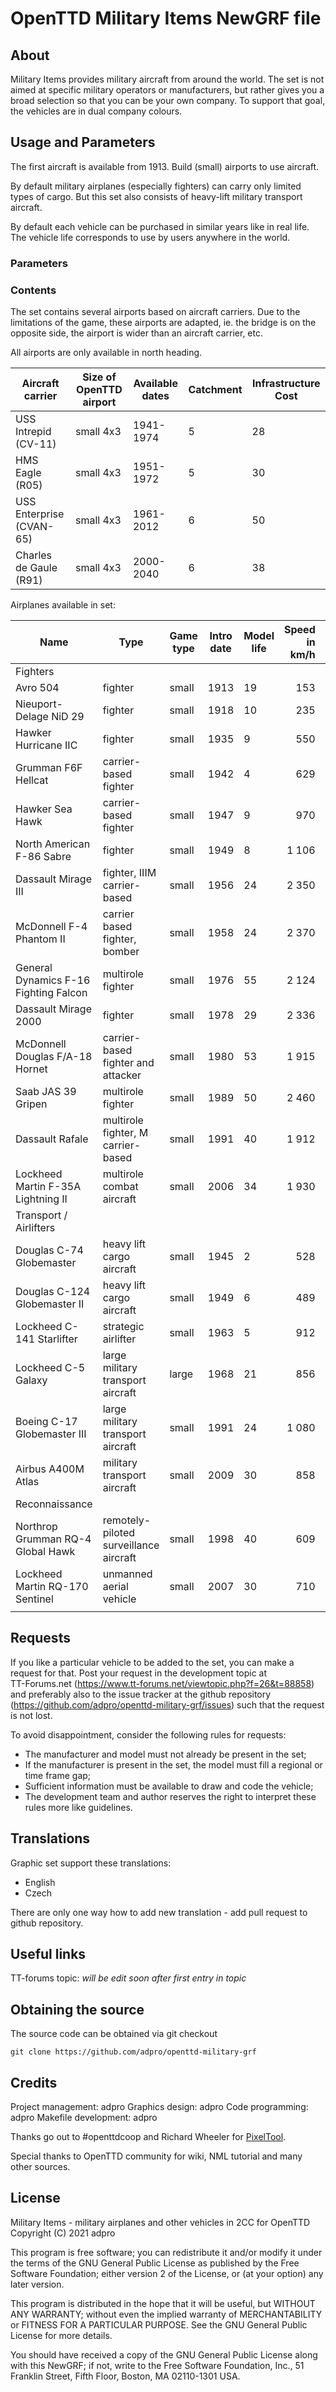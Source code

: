 # OpenTTD Military Items NewGRF file

## About

Military Items provides military aircraft from around the world. 
The set is not aimed at specific military operators or manufacturers,
but rather gives you a broad selection so that you can be your own 
company. To support that goal, the vehicles are in dual company colours.

## Usage and Parameters

The first aircraft is available from 1913. Build (small) airports to use
aircraft.

By default military airplanes (especially fighters) can carry only limited types
of cargo. But this set also consists of heavy-lift military transport aircraft.

By default each vehicle can be purchased in similar years like in real life.
The vehicle life corresponds to use by users anywhere in the world.

### Parameters



### Contents

The set contains several airports based on aircraft carriers. Due to the limitations of the game, these airports are adapted, ie. the bridge is on the opposite side, the airport is wider than an aircraft carrier, etc.

All airports are only available in north heading.

| Aircraft carrier | Size of OpenTTD airport | Available dates | Catchment | Infrastructure Cost |
| --- | --- | --- | --- | --- |
| USS Intrepid (CV-11) | small 4x3 | 1941-1974 | 5 | 28 |
| HMS Eagle (R05) | small 4x3 | 1951-1972 | 5 | 30 |
| USS Enterprise (CVAN-65) | small 4x3 | 1961-2012 | 6 | 50 |
| Charles de Gaule (R91) | small 4x3 | 2000-2040 | 6 | 38 |



Airplanes available in set:

| Name | Type | Game type | Intro date | Model life | Speed in km/h | Range | 
| --- | --- | --- | --- | --- | ---: | ---: |
| Fighters |||||||
| Avro 504 | fighter | small | 1913 | 19  | 153 | 80 |
| Nieuport-Delage NiD 29 | fighter | small | 1918 | 10 | 235 | 116 |
| Hawker Hurricane IIC | fighter | small | 1935 | 9 | 550 | 194 |
| Grumman F6F Hellcat | carrier-based fighter | small | 1942 | 4 | 629 | 492 |
| Hawker Sea Hawk | carrier-based fighter | small | 1947 | 9 | 970 | 238 |
| North American F-86 Sabre | fighter | small | 1949 | 8 | 1 106 | 491 |
| Dassault Mirage III | fighter, IIIM carrier-based| small | 1956 | 24 | 2 350 | 667 |
| McDonnell F-4 Phantom II | carrier based fighter, bomber | small | 1958 | 24 | 2 370 | 540 |
| General Dynamics F-16 Fighting Falcon | multirole fighter | small | 1976 | 55 | 2 124 | 840 |
| Dassault Mirage 2000 | fighter | small | 1978 | 29 | 2 336 | 667 |
| McDonnell Douglas F/A-18 Hornet | carrier-based fighter and attacker | small | 1980 | 53 | 1 915 | 403 |
| Saab JAS 39 Gripen | multirole fighter | small | 1989 | 50 | 2 460 | 640 |
| Dassault Rafale | multirole fighter, M carrier-based | small | 1991 | 40 | 1 912 | 740 |
| Lockheed Martin F-35A Lightning II | multirole combat aircraft | small | 2006 | 34 | 1 930 | 560 |
| Transport / Airlifters |||||||||
| Douglas C-74 Globemaster | heavy lift cargo aircraft | small | 1945 | 2 | 528 | 1 100 |
| Douglas C-124 Globemaster II | heavy lift cargo aircraft | small | 1949 | 6 | 489 | 1 298 |
| Lockheed C-141 Starlifter | strategic airlifter | small | 1963 | 5 | 912 | 945 |
| Lockheed C-5 Galaxy | large military transport aircraft | large | 1968 | 21 | 856 | 852 |
| Boeing C-17 Globemaster III | large military transport aircraft | small | 1991 | 24 | 1 080 | 896 |
| Airbus A400M Atlas | military transport aircraft | small | 2009 | 30 | 858 | 660 |
| Reconnaissance |||||||||
| Northrop Grumman RQ-4 Global Hawk | remotely-piloted surveillance aircraft | small | 1998 | 40 | 609 | 4 560 |
| Lockheed Martin RQ-170 Sentinel | unmanned aerial vehicle | small | 2007 | 30 | 710 | 2 000 |
| | | | | | | |

## Requests

If you like a particular vehicle to be added to the set, you can make a 
request for that. Post your request in the development topic at 	
TT-Forums.net (https://www.tt-forums.net/viewtopic.php?f=26&t=88858) 
and preferably also to the issue tracker at the github repository 
(https://github.com/adpro/openttd-military-grf/issues) such that the 
request is not lost.

To avoid disappointment, consider the following rules for requests:
- The manufacturer and model must not already be present in the set;
- If the manufacturer is present in the set, the model must fill a 
  regional or time frame gap;
- Sufficient information must be available to draw and code the vehicle;
- The development team and author reserves the right to interpret these rules more 
  like guidelines.

## Translations

Graphic set support these translations:

- English
- Czech

There are only one way how to add new translation - add pull request to github repository.


## Useful links

TT-forums topic: *will be edit soon after first entry in topic*


## Obtaining the source

The source code can be obtained via git checkout

    git clone https://github.com/adpro/openttd-military-grf
	

## Credits

Project management: adpro
Graphics design: adpro
Code programming: adpro
Makefile development: adpro

Thanks go out to #openttdcoop and Richard Wheeler for [PixelTool](http://bundles.openttdcoop.org/pixeltool/push/LATEST/).

Special thanks to OpenTTD community for wiki, NML tutorial and many other sources.

## License

Military Items - military airplanes and other vehicles in 2CC for OpenTTD
Copyright (C) 2021 adpro

This program is free software; you can redistribute it and/or modify
it under the terms of the GNU General Public License as published by
the Free Software Foundation; either version 2 of the License, or
(at your option) any later version.

This program is distributed in the hope that it will be useful,
but WITHOUT ANY WARRANTY; without even the implied warranty of
MERCHANTABILITY or FITNESS FOR A PARTICULAR PURPOSE.  See the
GNU General Public License for more details.

You should have received a copy of the GNU General Public License along
with this NewGRF; if not, write to the Free Software Foundation, Inc.,
51 Franklin Street, Fifth Floor, Boston, MA 02110-1301 USA.